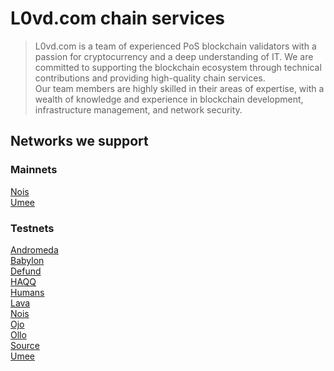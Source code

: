 # L0vd.com chain services 

> L0vd.com is a team of experienced PoS blockchain validators with a passion for cryptocurrency and a deep understanding of IT. We are committed to supporting the blockchain ecosystem through technical contributions and providing high-quality chain services. </br>
> Our team members are highly skilled in their areas of expertise, with a wealth of knowledge and experience in blockchain development, infrastructure management, and network security.

## Networks we support

### Mainnets
[Nois](mainnets/nois) </br>
[Umee](mainnets/umee/)

### Testnets
[Andromeda](testnets/andromeda/) </br>
[Babylon](testnets/babylon/) </br>
[Defund](testnets/defund/) </br>
[HAQQ](testnets/haqq/) </br>
[Humans](testnets/humans/) </br>
[Lava](testnets/lava/) </br>
[Nois](testnets/nois/) </br>
[Ojo](testnets/ojo/) </br>
[Ollo](testnets/ollo/) </br>
[Source](testnets/source/) </br>
[Umee](testnets/umee/)


